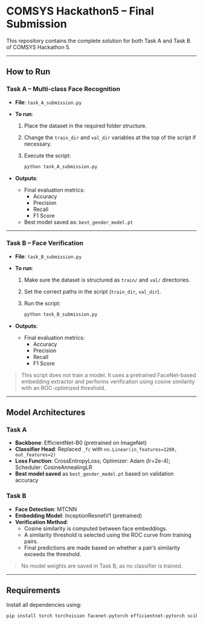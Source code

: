 # COMSYS Hackathon5 – Final Submission

This repository contains the complete solution for both Task A and Task B of COMSYS Hackathon 5.

---

## How to Run

### Task A – Multi-class Face Recognition

- **File**: `task_A_submission.py`
- **To run**:
  1. Place the dataset in the required folder structure.
  2. Change the `train_dir` and `val_dir` variables at the top of the script if necessary.
  3. Execute the script:

     ```bash
     python task_A_submission.py
     ```

- **Outputs**:
  - Final evaluation metrics:
    - Accuracy
    - Precision
    - Recall
    - F1 Score
  - Best model saved as: `best_gender_model.pt`

---

### Task B – Face Verification

- **File**: `task_B_submission.py`
- **To run**:
  1. Make sure the dataset is structured as `train/` and `val/` directories.
  2. Set the correct paths in the script (`train_dir`, `val_dir`).
  3. Run the script:

     ```bash
     python task_B_submission.py
     ```

- **Outputs**:
  - Final evaluation metrics:
    - Accuracy
    - Precision
    - Recall
    - F1 Score

> This script does not train a model. It uses a pretrained FaceNet-based embedding extractor and performs verification using cosine similarity with an ROC-optimized threshold.

---

## Model Architectures

### Task A

- **Backbone**: EfficientNet-B0 (pretrained on ImageNet)
- **Classifier Head**: Replaced `_fc` with `nn.Linear(in_features=1280, out_features=2)`
- **Loss Function**: CrossEntropyLoss; Optimizer: Adam (lr=2e-4); Scheduler: CosineAnnealingLR
- **Best model saved** as `best_gender_model.pt` based on validation accuracy


### Task B

- **Face Detection**: MTCNN
- **Embedding Model**: InceptionResnetV1 (pretrained)
- **Verification Method**:
  - Cosine similarity is computed between face embeddings.
  - A similarity threshold is selected using the ROC curve from training pairs.
  - Final predictions are made based on whether a pair’s similarity exceeds the threshold.

> No model weights are saved in Task B, as no classifier is trained.

---

## Requirements

Install all dependencies using:

```bash
pip install torch torchvision facenet-pytorch efficientnet-pytorch scikit-learn numpy pillow tqdm matplotlib

